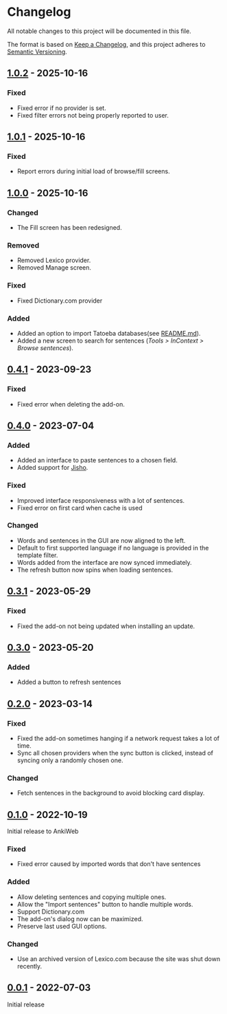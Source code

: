 # Changelog

All notable changes to this project will be documented in this file.

The format is based on [Keep a Changelog](https://keepachangelog.com/en/1.0.0/),
and this project adheres to [Semantic Versioning](https://semver.org/spec/v2.0.0.html).

## [1.0.2] - 2025-10-16

### Fixed

- Fixed error if no provider is set.
- Fixed filter errors not being properly reported to user.

## [1.0.1] - 2025-10-16

### Fixed

- Report errors during initial load of browse/fill screens.

## [1.0.0] - 2025-10-16

### Changed

- The Fill screen has been redesigned.

### Removed

- Removed Lexico provider.
- Removed Manage screen.

### Fixed

- Fixed Dictionary.com provider

### Added

- Added an option to import Tatoeba databases(see [README.md](./README.md)).
- Added a new screen to search for sentences (_Tools > InContext > Browse sentences_).

## [0.4.1] - 2023-09-23

### Fixed

- Fixed error when deleting the add-on.

## [0.4.0] - 2023-07-04

### Added

- Added an interface to paste sentences to a chosen field.
- Added support for [Jisho](https://jisho.org/).

### Fixed

- Improved interface responsiveness with a lot of sentences.
- Fixed error on first card when cache is used

### Changed

- Words and sentences in the GUI are now aligned to the left.
- Default to first supported language if no language is provided in the template filter.
- Words added from the interface are now synced immediately.
- The refresh button now spins when loading sentences.

## [0.3.1] - 2023-05-29

### Fixed

- Fixed the add-on not being updated when installing an update.

## [0.3.0] - 2023-05-20

### Added

- Added a button to refresh sentences

## [0.2.0] - 2023-03-14

### Fixed

- Fixed the add-on sometimes hanging if a network request takes a lot of time.
- Sync all chosen providers when the sync button is clicked, instead of syncing only a randomly chosen one.

### Changed

- Fetch sentences in the background to avoid blocking card display.

## [0.1.0] - 2022-10-19

Initial release to AnkiWeb

### Fixed

- Fixed error caused by imported words that don't have sentences

### Added

- Allow deleting sentences and copying multiple ones.
- Allow the "Import sentences" button to handle multiple words.
- Support Dictionary.com
- The add-on's dialog now can be maximized.
- Preserve last used GUI options.

### Changed

- Use an archived version of Lexico.com because the site was shut down recently.

## [0.0.1] - 2022-07-03

Initial release

[1.0.2]: https://github.com/abdnh/anki-incontext/compare/1.0.1...1.0.2
[1.0.1]: https://github.com/abdnh/anki-incontext/compare/1.0.0...1.0.1
[1.0.0]: https://github.com/abdnh/anki-incontext/compare/0.4.1...1.0.0
[0.4.1]: https://github.com/abdnh/anki-incontext/compare/0.4.0...0.4.1
[0.4.0]: https://github.com/abdnh/anki-incontext/compare/0.3.1...0.4.0
[0.3.1]: https://github.com/abdnh/anki-incontext/compare/0.3.0...0.3.1
[0.3.0]: https://github.com/abdnh/anki-incontext/compare/0.2.0...0.3.0
[0.2.0]: https://github.com/abdnh/anki-incontext/compare/0.1.0...0.2.0
[0.1.0]: https://github.com/abdnh/anki-incontext/compare/0.0.1...0.1.0
[0.0.1]: https://github.com/abdnh/anki-incontext/commits/0.0.1

